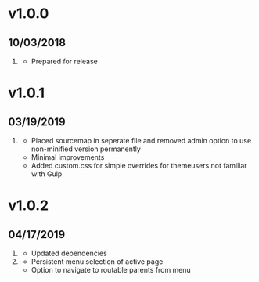 # v1.0.0
##  10/03/2018

1. [](#new)
    * Prepared for release

# v1.0.1
##  03/19/2019

1. [](#improved)
    * Placed sourcemap in seperate file and removed admin option to use non-minified version permanently
    * Minimal improvements
    * Added custom.css for simple overrides for themeusers not familiar with Gulp

# v1.0.2
##  04/17/2019

1. [](#improved)
    * Updated dependencies
1. [](#new)
    * Persistent menu selection of active page
    * Option to navigate to routable parents from menu
